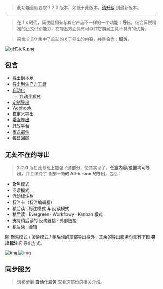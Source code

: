 >  此功能最低要求 2.2.0 版本，如低于此版本，[请升级](http://ksria.com/simpread/) 到最新版本。

***

> 在 1.x 时代，简悦就拥有与其它产品不一样的一个功能：**导出**。结合简悦精准的正文识别能力，在导出方面具有可以其它剪藏工具不具有的优势。

> 简悦 2.2.0 集中了全部的关于导出的内容，并整合为：**服务**。 

[![gHGteK.png](https://z3.ax1x.com/2021/05/21/gHGteK.png)](https://imgtu.com/i/gHGteK)

## 包含

- [导出到本地](保存到本地)
- [导出到生产力工具](授权服务)
- [自动化](自动化)
  - [自动化服务](自动化服务)
- [定制导出](定制化导出)
- [Webhook](定制化导出?id=Webhook)
- [自定义导出](定制化导出?id=自定义导出)
- [增强导出](Sync?id=导出服务)
- [开放平台](https://simpread.pro/api)
- [发送邮件](Sync?id=邮件服务)
- [每日回顾](每日回顾)

## 无处不在的导出

> **2.2.0** 版在此基础上加强了这部分，使其实现了，**任意内容/位置均可导出**，并且保持了 **全部一致的 All-in-one 的导出**，包括：

- 聚焦模式
- 阅读模式
- 浮动标注栏
- 标注卡（标注编辑框）
- 稍后读 · 标注模式 与 阅读模式
- 稍后读 · Evergreen · Workflowy · Kanban 模式
- 支持稍后读的 反向链接 · 外部链接
- 稍后读 · 合辑

除 聚焦模式 / 阅读模式 / 稍后读的顶部导出栏外，其余的导出服务均具有下图 **导出标注卡** 导出方式。

![img](https://z3.ax1x.com/2021/05/18/gfeJeS.png) ![img](https://z3.ax1x.com/2021/05/18/gfe1QP.png)

## 同步服务

> 请移步到 [自动化服务](自动化服务) 查看这部份的相关介绍。